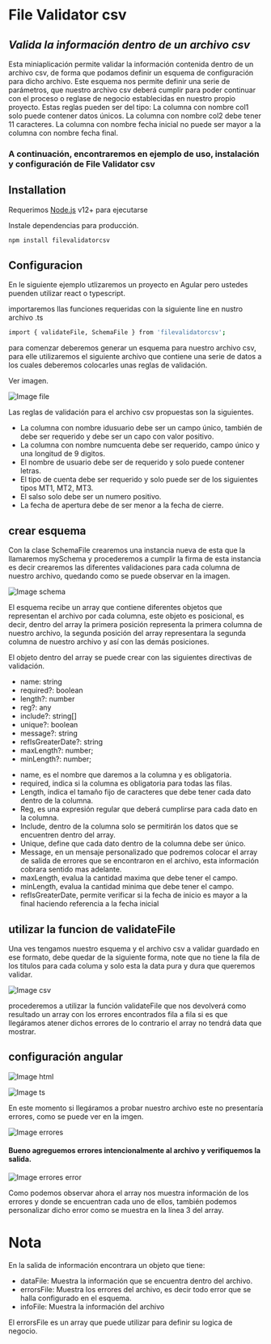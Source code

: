 # File Validator csv

## _Valida la información dentro de un archivo csv_

Esta miniaplicación permite validar la información contenida dentro de un archivo csv, de forma que podamos definir un esquema de configuración para dicho archivo.
Este esquema nos permite definir una serie de parámetros, que nuestro archivo csv deberá cumplir para poder continuar con el proceso o reglase de negocio establecidas en nuestro propio proyecto.
Estas reglas pueden ser del tipo:
La columna con nombre col1 solo puede contener datos únicos.
La columna con nombre col2 debe tener 11 caracteres.
La columna con nombre fecha inicial no puede ser mayor a la columna con nombre fecha final.

### A continuación, encontraremos en ejemplo de uso, instalación y configuración de File Validator csv

## Installation

Requerimos [Node.js](https://nodejs.org/) v12+ para ejecutarse

Instale dependencias para producción.

```sh
npm install filevalidatorcsv
```

## Configuracion

En le siguiente ejemplo utlizaremos un proyecto en Agular pero ustedes puenden utilizar react o typescript.

importaremos llas funciones requeridas con la siguiente line en nustro archivo .ts

```sh
import { validateFile, SchemaFile } from 'filevalidatorcsv';
```

para comenzar deberemos generar un esquema para nuestro archivo csv, para elle utilizaremos el siguiente archivo que contiene una serie de datos a los cuales deberemos colocarles unas reglas de validación.

Ver imagen.

![Image file](https://res.cloudinary.com/dwxvqq7v9/image/upload/v1648220973/1_q0m5s4.jpg)

Las reglas de validación para el archivo csv propuestas son la siguientes.

- La columna con nombre idusuario debe ser un campo único, también de debe ser requerido y debe ser un capo con valor positivo.
- La columna con nombre numcuenta debe ser requerido, campo único y una longitud de 9 digitos.
- El nombre de usuario debe ser de requerido y solo puede contener letras.
- El tipo de cuenta debe ser requerido y solo puede ser de los siguientes tipos MT1, MT2, MT3.
- El salso solo debe ser un numero positivo.
- La fecha de apertura debe de ser menor a la fecha de cierre.

## crear esquema

Con la clase SchemaFile crearemos una instancia nueva de esta que la llamaremos mySchema y procederemos a cumplir la firma de esta instancia es decir crearemos las diferentes validaciones para cada columna de nuestro archivo, quedando como se puede observar en la imagen.

![Image schema](https://res.cloudinary.com/dwxvqq7v9/image/upload/v1648235465/2_plvmla.jpg)

El esquema recibe un array que contiene diferentes objetos que representan el archivo por cada columna, este objeto es posicional, es decir, dentro del array la primera posición representa la primera columna de nuestro archivo, la segunda posición del array representara la segunda columna de nuestro archivo y así con las demás posiciones.

El objeto dentro del array se puede crear con las siguientes directivas de validación.

- name: string
- required?: boolean
- length?: number
- reg?: any
- include?: string[]
- unique?: boolean
- message?: string
- refIsGreaterDate?: string
- maxLength?: number;
- minLength?: number;

* name, es el nombre que daremos a la columna y es obligatoria.
* required, indica si la columna es obligatoria para todas las filas.
* Length, indica el tamaño fijo de caracteres que debe tener cada dato dentro de la columna.
* Reg, es una expresión regular que deberá cumplirse para cada dato en la columna.
* Include, dentro de la columna solo se permitirán los datos que se encuentren dentro del array.
* Unique, define que cada dato dentro de la columna debe ser único.
* Message, en un mensaje personalizado que podremos colocar el array de salida de errores que se encontraron en el archivo, esta información cobrara sentido mas adelante.
* maxLength, evalua la cantidad maxima que debe tener el campo.
* minLength, evalua la cantidad minima que debe tener el campo.
* refIsGreaterDate, permite verificar si la fecha de inicio es mayor a la final haciendo referencia a la fecha inicial

## utilizar la funcion de validateFile

Una ves tengamos nuestro esquema y el archivo csv a validar guardado en ese formato, debe quedar de la siguiente forma, note que no tiene la fila de los titulos para cada columa y solo esta la data pura y dura que queremos validar.

![Image csv](https://res.cloudinary.com/dwxvqq7v9/image/upload/v1648238071/3_etm1ww.jpg)

procederemos a utilizar la función validateFile que nos devolverá como resultado un array con los errores encontrados fila a fila si es que llegáramos atener dichos errores de lo contrario el array no tendrá data que mostrar.

## configuración angular

![Image html](https://res.cloudinary.com/dwxvqq7v9/image/upload/v1648238774/4_xzqyjw.jpg)

![Image ts](https://res.cloudinary.com/dwxvqq7v9/image/upload/v1648238775/5_ae85l8.jpg)

En este momento si llegáramos a probar nuestro archivo este no presentaría errores, como se puede ver en la imgen.

![Image errores](https://res.cloudinary.com/dwxvqq7v9/image/upload/v1648238981/6_yygxrv.jpg)

#### Bueno agreguemos errores intencionalmente al archivo y verifiquemos la salida.

![Image errores error](https://res.cloudinary.com/dwxvqq7v9/image/upload/v1648239512/7_bjcarg.jpg)

Como podemos observar ahora el array nos muestra información de los errores y donde se encuentran cada uno de ellos, también podemos personalizar dicho error como se muestra en la línea 3 del array.

# Nota

En la salida de información encontrara un objeto que tiene:

- dataFile: Muestra la información que se encuentra dentro del archivo.
- errorsFile: Muestra los errores del archivo, es decir todo error que se halla configurado en el esquema.
- infoFile: Muestra la información del archivo

El errorsFile es un array que puede utilizar para definir su logica de negocio.
